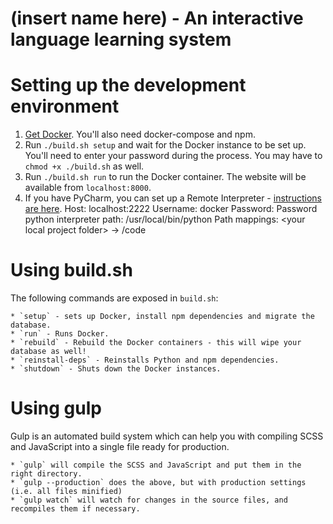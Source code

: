 # (insert name here) - An interactive language learning system

# Setting up the development environment

1. [Get Docker](https://docs.docker.com/engine/installation/). You'll also need docker-compose and npm.
2. Run `./build.sh setup` and wait for the Docker instance to be set up. You'll need to enter your password during the process. You may have to `chmod +x ./build.sh` as well.
3. Run `./build.sh run` to run the Docker container. The website will be available from `localhost:8000`.
4. If you have PyCharm, you can set up a Remote Interpreter - [instructions are here](https://www.jetbrains.com/help/pycharm/2016.3/configuring-remote-interpreters-via-ssh.html).
Host: localhost:2222
Username: docker
Password: Password
python interpreter path: /usr/local/bin/python
Path mappings: \<your local project folder\> -> /code

# Using build.sh

The following commands are exposed in `build.sh`:

    * `setup` - sets up Docker, install npm dependencies and migrate the database.
    * `run` - Runs Docker.
    * `rebuild` - Rebuild the Docker containers - this will wipe your database as well!
    * `reinstall-deps` - Reinstalls Python and npm dependencies.
    * `shutdown` - Shuts down the Docker instances.

# Using gulp

Gulp is an automated build system which can help you with compiling SCSS and JavaScript into a single file ready for production.

    * `gulp` will compile the SCSS and JavaScript and put them in the right directory.
    * `gulp --production` does the above, but with production settings (i.e. all files minified)
    * `gulp watch` will watch for changes in the source files, and recompiles them if necessary.